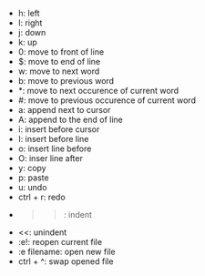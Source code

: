 - h: left
- l: right
- j: down
- k: up
- 0: move to front of line
- $: move to end of line
- w: move to next word
- b: move to previous word
- *: move to next occurence of current word
- #: move to previous occurence of current word
- a: append next to cursor
- A: append to the end of line
- i: insert before cursor
- I: insert before line
- o: insert line before
- O: inser line after
- y: copy
- p: paste
- u: undo
- ctrl + r: redo
- >>: indent
- <<: unindent
- :e!: reopen current file
- :e filename: open new file
- ctrl + ^: swap opened file
